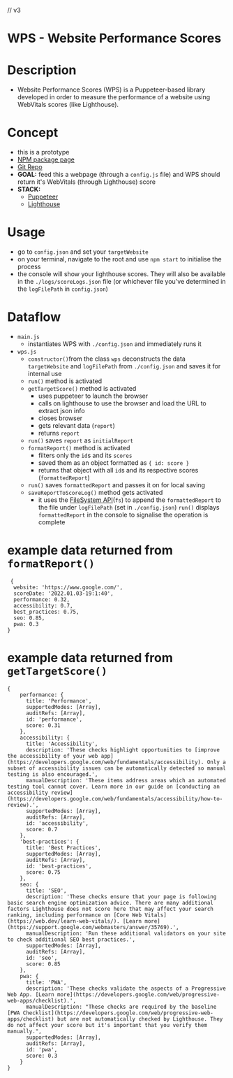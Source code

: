 // v3
# WPS - Website Performance Scores
# Description
- Website Performance Scores (WPS) is a Puppeteer-based library developed in order to measure the performance of a website using WebVitals scores (like Lighthouse).

# Concept
- this is a prototype
- [NPM package page](https://www.npmjs.com/package/wps-website-performance-scores)
- [Git Repo](https://github.com/Duclearc/wps-website-performance-scores)
- **GOAL:** feed this a webpage (through a `config.js` file) and WPS should return it's WebVitals (through Lighthouse) score
- **STACK:**
    - [Puppeteer](https://pptr.dev/)
    - [Lighthouse](https://developers.google.com/web/tools/lighthouse)

# Usage
- go to `config.json` and set your `targetWebsite`
- on your terminal, navigate to the root and use `npm start` to initialise the process
- the console will show your lighthouse scores. They will also be available in the `./logs/scoreLogs.json` file (or whichever file you've determined in the `logFilePath` in `config.json`)

# Dataflow
- `main.js`
    - instantiates WPS with `./config.json` and immediately runs it
- `wps.js`
    - `constructor()`from the class `wps` deconstructs the data `targetWebsite` and `logFilePath` from `./config.json` and saves it for internal use
    - `run()` method is activated
    - `getTargetScore()` method is activated
        - uses puppeteer to launch the browser
        - calls on lighthouse to use the browser and load the URL to extract json info
        - closes browser
        - gets relevant data (`report`)
        - returns `report`
    - `run()` saves `report` as `initialReport`
    - `formatReport()` method is activated
        - filters only the `id`s and its `scores`
        - saved them as an object formatted as `{ id: score }`
        - returns that object with all `id`s and its respective scores (`formattedReport`)
    - `run()` saves `formattedReport` and passes it on for local saving
    - `saveReportToScoreLog()` method gets activated
        - it uses the [FileSystem API](https://developer.mozilla.org/en-US/docs/Web/API/FileSystem)(`fs`) to append the `formattedReport` to the file under `logFilePath` (set in `./config.json`)
    `run()` displays `formattedReport` in the console to signalise the operation is complete

# example data returned from `formatReport()`
```
 {
  website: 'https://www.google.com/',
  scoreDate: '2022.01.03-19:1:40',
  performance: 0.32,
  accessibility: 0.7,
  best_practices: 0.75,
  seo: 0.85,
  pwa: 0.3
} 
```

# example data returned from `getTargetScore()`
```
{
    performance: {
      title: 'Performance',
      supportedModes: [Array],
      auditRefs: [Array],
      id: 'performance',
      score: 0.31
    },
    accessibility: {
      title: 'Accessibility',
      description: 'These checks highlight opportunities to [improve the accessibility of your web app](https://developers.google.com/web/fundamentals/accessibility). Only a subset of accessibility issues can be automatically detected so manual testing is also encouraged.',
      manualDescription: 'These items address areas which an automated testing tool cannot cover. Learn more in our guide on [conducting an accessibility review](https://developers.google.com/web/fundamentals/accessibility/how-to-review).',
      supportedModes: [Array],
      auditRefs: [Array],
      id: 'accessibility',
      score: 0.7
    },
    'best-practices': {
      title: 'Best Practices',
      supportedModes: [Array],
      auditRefs: [Array],
      id: 'best-practices',
      score: 0.75
    },
    seo: {
      title: 'SEO',
      description: 'These checks ensure that your page is following basic search engine optimization advice. There are many additional factors Lighthouse does not score here that may affect your search ranking, including performance on [Core Web Vitals](https://web.dev/learn-web-vitals/). [Learn more](https://support.google.com/webmasters/answer/35769).',
      manualDescription: 'Run these additional validators on your site to check additional SEO best practices.',
      supportedModes: [Array],
      auditRefs: [Array],
      id: 'seo',
      score: 0.85
    },
    pwa: {
      title: 'PWA',
      description: 'These checks validate the aspects of a Progressive Web App. [Learn more](https://developers.google.com/web/progressive-web-apps/checklist).',
      manualDescription: "These checks are required by the baseline [PWA Checklist](https://developers.google.com/web/progressive-web-apps/checklist) but are not automatically checked by Lighthouse. They do not affect your score but it's important that you verify them manually.",
      supportedModes: [Array],
      auditRefs: [Array],
      id: 'pwa',
      score: 0.3
    }
}
```

